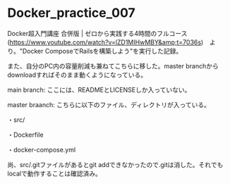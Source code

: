 # Docker_practice_007
Docker超入門講座 合併版 | ゼロから実践する4時間のフルコース(https://www.youtube.com/watch?v=lZD1MIHwMBY&amp;t=7036s)　より。"Docker ComposeでRailsを構築しよう"を実行した記録。

また、自分のPC内の容量削減も兼ねてこちらに移した。master branchからdownloadすればそのまま動くようになっている。

main branch:
ここには、READMEとLICENSEしか入っていない。

master braanch:
こちらに以下のファイル、ディレクトリが入っている。

・src/

・Dockerfile

・docker-compose.yml

尚、src/.gitファイルがあるとgit addできなかったので.gitは消した。それでもlocalで動作することは確認済み。
